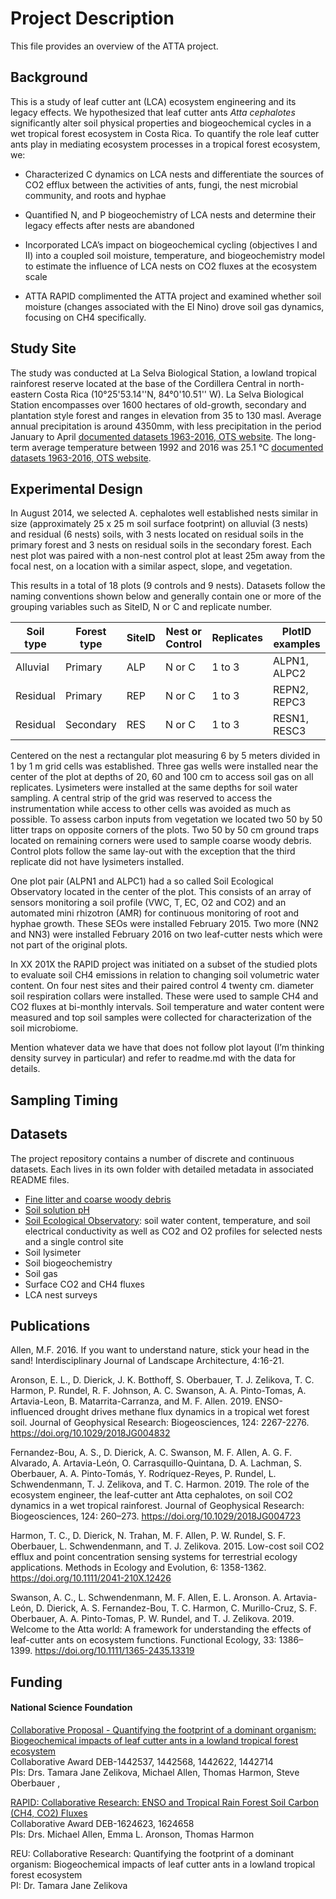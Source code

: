 # Project Description

This file provides an overview of the ATTA project. 

## Background 

This is a study of leaf cutter ant (LCA) ecosystem engineering and its legacy effects. We hypothesized that leaf cutter ants *Atta cephalotes* significantly alter soil physical properties and biogeochemical cycles in a wet tropical forest ecosystem in Costa Rica. To quantify the role leaf cutter ants play in mediating ecosystem processes in a tropical forest ecosystem, we:

* Characterized C dynamics on LCA nests and differentiate the sources of CO2 efflux between the activities of ants, fungi, the nest microbial community, and roots and hyphae

* Quantified N, and P biogeochemistry of LCA nests and determine their legacy effects after nests are abandoned 

* Incorporated LCA’s impact on biogeochemical cycling (objectives I and II) into a coupled soil moisture, temperature, and biogeochemistry model to estimate the influence of LCA nests on CO2 fluxes at the ecosystem scale 

* ATTA RAPID complimented the ATTA project and examined whether soil moisture (changes associated with the El Nino) drove soil gas dynamics, focusing on CH4 specifically. 

## Study Site

The study was conducted at La Selva Biological Station, a lowland tropical rainforest reserve located at the base of the Cordillera Central in north-eastern Costa Rica (10°25'53.14''N, 84°0'10.51'' W). La Selva Biological Station encompasses over 1600 hectares of old-growth, secondary and plantation style forest and ranges in elevation from 35 to 130 masl. Average annual precipitation is around 4350mm, with less precipitation in the period January to April [documented datasets 1963-2016, OTS website](https://anetium.ots.ac.cr/meteoro/default.php?pestacion=1). The long-term average temperature between 1992 and 2016 was 25.1 °C [documented datasets 1963-2016, OTS website](https://anetium.ots.ac.cr/meteoro/default.php?pestacion=1).

## Experimental Design

In August 2014, we selected A. cephalotes well established nests similar in size (approximately 25 x 25 m soil surface footprint) on alluvial (3 nests) and residual (6 nests) soils, with 3 nests located on residual soils in the primary forest and 3 nests on residual soils in the secondary forest. Each nest plot was paired with a non-nest control plot at least 25m away from the focal nest, on a location with a similar aspect, slope, and vegetation. 

This results in a total of 18 plots (9 controls and 9 nests). Datasets follow the naming conventions shown below and generally contain one or more of the grouping variables such as SiteID, N or C and replicate number.

|Soil type|Forest type|SiteID|Nest or Control|Replicates|PlotID examples|
|---------|-----------|------|---------------|----------|---------------|
|Alluvial |Primary    |ALP   |N or C         |1 to 3    |ALPN1, ALPC2   |
|Residual |Primary    |REP   |N or C         |1 to 3    |REPN2, REPC3   |
|Residual |Secondary  |RES   |N or C         |1 to 3    |RESN1, RESC3   |

Centered on the nest a rectangular plot measuring 6 by 5 meters divided in 1 by 1 m grid cells was established. Three gas wells were installed near the center of the plot at depths of 20, 60 and 100 cm to access soil gas on all replicates. Lysimeters were installed at the same depths for soil water sampling. A central strip of the grid was reserved to access the instrumentation while access to other cells was avoided as much as possible. To assess carbon inputs from vegetation we located two 50 by 50 litter traps on opposite corners of the plots. Two 50 by 50 cm ground traps located on remaining corners were used to sample coarse woody debris. Control plots follow the same lay-out with the exception that the third replicate did not have lysimeters installed.

One plot pair (ALPN1 and ALPC1) had a so called Soil Ecological Observatory located in the center of the plot. This consists of an array of sensors monitoring a soil profile (VWC, T, EC, O2 and CO2) and an automated mini rhizotron (AMR) for continuous monitoring of root and hyphae growth. These SEOs were installed February 2015. Two more (NN2 and NN3) were installed February 2016 on two leaf-cutter nests which were not part of the original plots. 

In XX 201X the RAPID project was initiated on a subset of the studied plots to evaluate soil CH4 emissions in relation to changing soil volumetric water content. On four nest sites and their paired control 4 twenty cm. diameter soil respiration collars were installed. These were used to sample CH4 and CO2 fluxes at bi-monthly intervals. Soil  temperature and water content were measured and top soil samples were collected for characterization of the soil microbiome. 

Mention whatever data we have that does not follow plot layout (I’m thinking density survey in particular) and refer to readme.md with the data for details.

## Sampling Timing


## Datasets

The project repository contains a number of discrete and continuous datasets. Each lives in its own folder with detailed metadata in associated README files.

* [Fine litter and coarse woody debris](https://github.com/attaproject/atta_biogeochemistry/blob/master/fine_litter_and_coarse_woody_debris)
* [Soil solution pH](https://github.com/attaproject/atta_biogeochemistry/blob/master/soil_solution_ph)
* [Soil Ecological Observatory](https://github.com/attaproject/atta_biogeochemistry/blob/master/soil_ecological_observatory): soil water content, temperature, and soil electrical conductivity as well as CO2 and O2 profiles for selected nests and a single control site
* Soil lysimeter
* Soil biogeochemistry
* Soil gas
* Surface CO2 and CH4 fluxes
* LCA nest surveys


## Publications 

Allen, M.F. 2016. If you want to understand nature, stick your head in the sand! Interdisciplinary Journal of Landscape Architecture, 4:16-21.

Aronson, E. L., D. Dierick, J. K. Botthoff, S. Oberbauer, T. J. Zelikova, T. C. Harmon, P. Rundel, R. F. Johnson, A. C. Swanson, A. A. Pinto-Tomas, A. Artavia-Leon, B. Matarrita-Carranza, and M. F. Allen. 2019. ENSO-influenced drought drives methane flux dynamics in a tropical wet forest soil. Journal of Geophysical Research: Biogeosciences, 124: 2267-2276. https://doi.org/10.1029/2018JG004832

Fernandez-Bou, A. S., D. Dierick, A. C. Swanson, M. F. Allen, A. G. F. Alvarado, A. Artavia-León, O. Carrasquillo-Quintana, D. A. Lachman, S. Oberbauer, A. A. Pinto-Tomás, Y. Rodríquez-Reyes, P. Rundel, L. Schwendenmann, T. J. Zelikova, and T. C. Harmon. 2019. The role of the ecosystem engineer, the leaf-cutter ant Atta cephalotes, on soil CO2 dynamics in a wet tropical rainforest. Journal of Geophysical Research: Biogeosciences, 124: 260–273. https://doi.org/10.1029/2018JG004723

Harmon, T. C., D. Dierick, N. Trahan, M. F. Allen, P. W. Rundel, S. F. Oberbauer, L. Schwendenmann, and T. J. Zelikova. 2015. Low-cost soil CO2 efflux and point concentration sensing systems for terrestrial ecology applications. Methods in Ecology and Evolution, 6: 1358-1362. https://doi.org/10.1111/2041-210X.12426

Swanson, A. C., L. Schwendenmann, M. F. Allen, E. L. Aronson. A. Artavia-León, D. Dierick, A. S. Fernandez-Bou, T. C. Harmon, C. Murillo-Cruz, S. F. Oberbauer, A. A. Pinto-Tomas, P. W. Rundel, and T. J. Zelikova. 2019. Welcome to the Atta world: A framework for understanding the effects of leaf-cutter ants on ecosystem functions. Functional Ecology, 33: 1386– 1399. https://doi.org/10.1111/1365-2435.13319






## Funding

#### National Science Foundation 

[Collaborative Proposal - Quantifying the footprint of a dominant organism: Biogeochemical impacts of leaf cutter ants in a lowland tropical forest ecosystem](https://nsf.gov/awardsearch/showAward?AWD_ID=1442568)  
Collaborative Award DEB-1442537, 1442568, 1442622, 1442714  
PIs: Drs. Tamara Jane Zelikova, Michael Allen, Thomas Harmon, Steve Oberbauer  	, 

[RAPID: Collaborative Research: ENSO and Tropical Rain Forest Soil Carbon (CH4, CO2) Fluxes](https://www.nsf.gov/awardsearch/showAward?AWD_ID=1624623)  
Collaborative Award DEB-1624623, 1624658  
PIs: Drs. Michael Allen, Emma L. Aronson, Thomas Harmon	  

REU: Collaborative Research: Quantifying the footprint of a dominant organism: Biogeochemical impacts of leaf cutter ants in a lowland tropical forest ecosystem  
PI: Dr. Tamara Jane Zelikova






